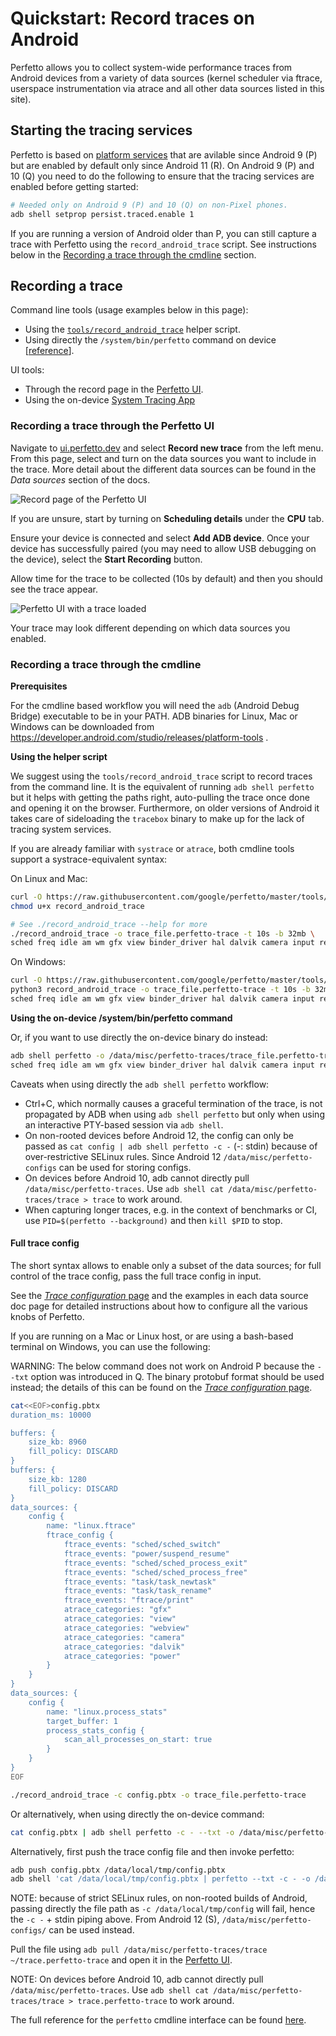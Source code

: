 # Quickstart: Record traces on Android

Perfetto allows you to collect system-wide performance traces from Android
devices from a variety of data sources (kernel scheduler via ftrace, userspace
instrumentation via atrace and all other data sources listed in this site).

## Starting the tracing services

Perfetto is based on [platform services](/docs/concepts/service-model.md)
that are avilable since Android 9 (P) but are enabled by default only since
Android 11 (R).
On Android 9 (P) and 10 (Q) you need to do the following to ensure that the
tracing services are enabled before getting started:

```bash
# Needed only on Android 9 (P) and 10 (Q) on non-Pixel phones.
adb shell setprop persist.traced.enable 1
```

If you are running a version of Android older than P, you can still capture a
trace with Perfetto using the `record_android_trace` script. See instructions
below in the
[Recording a trace through the cmdline](#recording-a-trace-through-the-cmdline)
section.

## Recording a trace

Command line tools (usage examples below in this page):

* Using the [`tools/record_android_trace`](/tools/record_android_trace) helper script.
* Using directly the `/system/bin/perfetto` command on device [[reference](/docs/reference/perfetto-cli.md)].

UI tools:

* Through the record page in the [Perfetto UI](https://ui.perfetto.dev).
* Using the on-device [System Tracing App](https://developer.android.com/topic/performance/tracing/on-device)

### Recording a trace through the Perfetto UI

Navigate to [ui.perfetto.dev](https://ui.perfetto.dev/#!/record) and select
**Record new trace** from the left menu.
From this page, select and turn on the data sources you want to include in the
trace. More detail about the different data sources can be found in the
_Data sources_ section of the docs.

![Record page of the Perfetto UI](/docs/images/record-trace.png)

If you are unsure, start by turning on **Scheduling details** under the **CPU** tab.

Ensure your device is connected and select **Add ADB device**. Once your device
has successfully paired (you may need to allow USB debugging on the device), select the **Start Recording** button.

Allow time for the trace to be collected (10s by default) and then you should
see the trace appear.

![Perfetto UI with a trace loaded](/docs/images/trace-view.png)

Your trace may look different depending on which data sources you enabled.

### Recording a trace through the cmdline

**Prerequisites**

For the cmdline based workflow you will need the `adb` (Android Debug Bridge)
executable to be in your PATH. ADB binaries for Linux, Mac or Windows can be
downloaded from https://developer.android.com/studio/releases/platform-tools .

**Using the helper script**

We suggest using the `tools/record_android_trace` script to record traces from
the command line. It is the equivalent of running `adb shell perfetto` but it
helps with getting the paths right, auto-pulling the trace once done and opening
it on the browser.
Furthermore, on older versions of Android it takes care of sideloading the
`tracebox` binary to make up for the lack of tracing system services.

If you are already familiar with `systrace` or `atrace`, both cmdline tools
support a systrace-equivalent syntax:

On Linux and Mac:

```bash
curl -O https://raw.githubusercontent.com/google/perfetto/master/tools/record_android_trace
chmod u+x record_android_trace

# See ./record_android_trace --help for more
./record_android_trace -o trace_file.perfetto-trace -t 10s -b 32mb \
sched freq idle am wm gfx view binder_driver hal dalvik camera input res memory
```

On Windows:

```bash
curl -O https://raw.githubusercontent.com/google/perfetto/master/tools/record_android_trace
python3 record_android_trace -o trace_file.perfetto-trace -t 10s -b 32mb \
sched freq idle am wm gfx view binder_driver hal dalvik camera input res memory
```

**Using the on-device /system/bin/perfetto command**

Or, if you want to use directly the on-device binary do instead:

```bash
adb shell perfetto -o /data/misc/perfetto-traces/trace_file.perfetto-trace -t 20s \
sched freq idle am wm gfx view binder_driver hal dalvik camera input res memory
```

Caveats when using directly the `adb shell perfetto` workflow:

* Ctrl+C, which normally causes a graceful termination of the trace, is not
  propagated by ADB when using `adb shell perfetto` but only when using an
  interactive PTY-based session via `adb shell`.
* On non-rooted devices before Android 12, the config can only be passed as
  `cat config | adb shell perfetto -c -` (-: stdin) because of over-restrictive
  SELinux rules. Since Android 12 `/data/misc/perfetto-configs` can be used for
  storing configs.
* On devices before Android 10, adb cannot directly pull
  `/data/misc/perfetto-traces`. Use
  `adb shell cat /data/misc/perfetto-traces/trace > trace` to work around.
* When capturing longer traces, e.g. in the context of benchmarks or CI, use
  `PID=$(perfetto --background)` and then `kill $PID` to stop.

#### Full trace config

The short syntax allows to enable only a subset of the data sources; for full
control of the trace config, pass the full trace config in input.

See the [_Trace configuration_ page](/docs/concepts/config.md) and the examples
in each data source doc page for detailed instructions about how to configure
all the various knobs of Perfetto.

If you are running on a Mac or Linux host, or are using a bash-based terminal
on Windows, you can use the following:

WARNING: The below command does not work on Android P because the `--txt` option
was introduced in Q. The binary protobuf format should be used instead; the
details of this can be found on the
[_Trace configuration_ page](https://perfetto.dev/docs/concepts/config#pbtx-vs-binary-format).

```bash
cat<<EOF>config.pbtx
duration_ms: 10000

buffers: {
    size_kb: 8960
    fill_policy: DISCARD
}
buffers: {
    size_kb: 1280
    fill_policy: DISCARD
}
data_sources: {
    config {
        name: "linux.ftrace"
        ftrace_config {
            ftrace_events: "sched/sched_switch"
            ftrace_events: "power/suspend_resume"
            ftrace_events: "sched/sched_process_exit"
            ftrace_events: "sched/sched_process_free"
            ftrace_events: "task/task_newtask"
            ftrace_events: "task/task_rename"
            ftrace_events: "ftrace/print"
            atrace_categories: "gfx"
            atrace_categories: "view"
            atrace_categories: "webview"
            atrace_categories: "camera"
            atrace_categories: "dalvik"
            atrace_categories: "power"
        }
    }
}
data_sources: {
    config {
        name: "linux.process_stats"
        target_buffer: 1
        process_stats_config {
            scan_all_processes_on_start: true
        }
    }
}
EOF

./record_android_trace -c config.pbtx -o trace_file.perfetto-trace 
```

Or alternatively, when using directly the on-device command:

```bash
cat config.pbtx | adb shell perfetto -c - --txt -o /data/misc/perfetto-traces/trace.perfetto-trace
```

Alternatively, first push the trace config file and then invoke perfetto:

```bash
adb push config.pbtx /data/local/tmp/config.pbtx
adb shell 'cat /data/local/tmp/config.pbtx | perfetto --txt -c - -o /data/misc/perfetto-traces/trace.perfetto-trace'
```

NOTE: because of strict SELinux rules, on non-rooted builds of Android, passing
directly the file path as `-c /data/local/tmp/config` will fail, hence the
`-c -` + stdin piping above. From Android 12 (S), `/data/misc/perfetto-configs/`
can be used instead.

Pull the file using `adb pull /data/misc/perfetto-traces/trace ~/trace.perfetto-trace`
and open it in the [Perfetto UI](https://ui.perfetto.dev).

NOTE: On devices before Android 10, adb cannot directly pull
      `/data/misc/perfetto-traces`. Use
       `adb shell cat /data/misc/perfetto-traces/trace > trace.perfetto-trace`
       to work around.

The full reference for the `perfetto` cmdline interface can be found
[here](/docs/reference/perfetto-cli.md).
